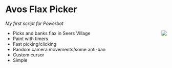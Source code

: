 <h1>Avos Flax Picker</h1>
<i>My first script for Powerbot</i>

<ul align="left">
<img align="right" valign="middle" style="float:right" src="http://i.imgur.com/31rRvPM.jpg" />
<li>Picks and banks flax in Seers Village</li>
<li>Paint with timers</li>
<li>Fast picking/clicking</li>
<li>Random camera movements/some anti-ban</li>
<li>Custom cursor</li>
<li>Simple</li>
</ul>
